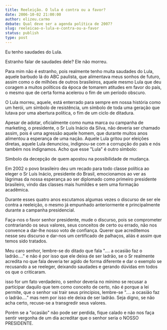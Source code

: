 ```yaml
---
title: Reeleição. O lula é contra ou a favor?
date: 2006-10-02 21:00:00
author: elizeu.carmo
debate: Qual deve ser a agenda política de 2007?
slug: reeleicao-o-lula-e-contra-ou-a-favor
status: publish 
type: post
---
```



Eu tenho saudades do Lula.



Estranho falar de saudades dele? Ele não morreu. 



Para mim não é estranho, pois realmente tenho muita saudades do Lula, aquele barbudo lá do ABC paulista, que alimentava meus sonhos de futuro, assim como o de milhões de outros brasileiros, aquele mesmo Lula que deu coragem a muitos políticos da época de tomarem atitudes em favor do país, o mesmo que de certa forma acelerou o fim de um período obscuro.



O Lula morreu, aquele, está enterrado para sempre em nossa história como um herói, um símbolo de resistência, um símbolo de toda uma geração que lutava por uma abertura política, o fim de um ciclo de ditadura.



Apesar de adotar, oficialmente como numa marca ou campanha de marketing, o presidente, o Sr Luís Inácio da Silva, não deveria ser chamado assim, pois é uma agressão aquele homem, que durante muitos anos alimentou a esperança de uma nação. Aquele Lula gritou por eleições diretas, aquele Lula denunciou, indignou-se com a corrupção do país e nós também nos indignamos. Acho que esse "Lula" é outro símbolo:


Símbolo da decepção de quem apostou na possibilidade de mudança.



Em 2002 o povo brasileiro deu um recado para todo classe política ao eleger o Sr Luís Inácio, presidente do Brasil, emocionamos ao ver as lágrimas da nossa esperança ao ser diplomado como primeiro presidente brasileiro, vindo das classes mais humildes e sem uma formação acadêmica. 



Durante esses quatro anos escutamos algumas vezes o discurso de ser ele contra a reeleição, o mesmo já empunhado anteriormente e principalmente durante a campanha presidencial.


Faça-nos o favor senhor presidente, mude o discurso, pois se comprometer contrariando os seus valores, seus conceitos de certo ou errado, não nos convence a dar-lhe nosso voto de confiança. Querer que acreditemos nesse seu discurso e dar-nos um certificado de palhaços, aliás é assim que temos sido tratados.



Meu caro senhor, lembre-se do ditado que fala ".... a ocasião faz o ladrão...." e não é por isso que ele deixa de ser ladrão, se o Sr realmente acredita no que fala deveria ter agido de forma diferente e dar o exemplo se recusando a se reeleger, deixando saudades e gerando dúvidas em todos os que o criticaram. 



isso for um fato verdadeiro, o senhor deveria no mínimo se recusar a participar daquilo que tem como conceito de certo, não é porque a lei permite, que o senhor vai trair seus princípios, lembre-se ".... a ocasião faz o ladrão...." mas nem por isso ele deixa de ser ladrão. Seja digno, se não acha certo, recuse-se a transgredir seus valores. 


Porém se a "ocasião" não pode ser perdida, fique calado e não nos faça sentir vergonha de um dia acreditar que o senhor seria o NOSSO PRESIDENTE. 


